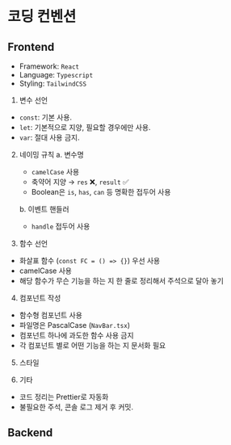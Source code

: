 # 코딩 컨벤션

## Frontend

- Framework: `React`
- Language: `Typescript`
- Styling: `TailwindCSS`

1. 변수 선언

- `const`: 기본 사용.
- `let`: 기본적으로 지양, 필요할 경우에만 사용.
- `var`: 절대 사용 금지.

2. 네이밍 규칙
   a. 변수명

   - `camelCase` 사용
   - 축약어 지양 → `res` ❌, `result` ✅
   - Boolean은 `is`, `has`, `can` 등 명확한 접두어 사용

   b. 이벤트 핸들러

   - `handle` 접두어 사용

3. 함수 선언

- 화살표 함수 (`const FC = () => {}`) 우선 사용
- camelCase 사용
- 해당 함수가 무슨 기능을 하는 지 한 줄로 정리해서 주석으로 달아 놓기

4. 컴포넌트 작성

- 함수형 컴포넌트 사용
- 파일명은 PascalCase (`NavBar.tsx`)
- 컴포넌트 하나에 과도한 함수 사용 금지
- 각 컴포넌트 별로 어떤 기능을 하는 지 문서화 필요

5. 스타일

6. 기타

- 코드 정리는 Prettier로 자동화
- 불필요한 주석, 콘솔 로그 제거 후 커밋.

## Backend
